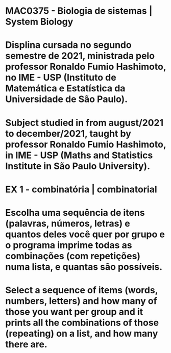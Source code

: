 # MAC0375 - Biologia de sistemas | System Biology

# Displina cursada no segundo semestre de 2021, ministrada pelo professor Ronaldo Fumio Hashimoto, no IME - USP (Instituto de Matemática e Estatística da Universidade de São Paulo).
# Subject studied in from august/2021 to december/2021, taught by professor Ronaldo Fumio Hashimoto, in IME - USP (Maths and Statistics Institute in São Paulo University).

# EX 1 - combinatória | combinatorial
# Escolha uma sequência de itens (palavras, números, letras) e quantos deles você quer por grupo e o programa imprime todas as combinações (com repetições) numa lista, e quantas são possíveis.
# Select a sequence of items (words, numbers, letters) and how many of those you want per group and it prints all the combinations of those (repeating) on a list, and how many there are.


